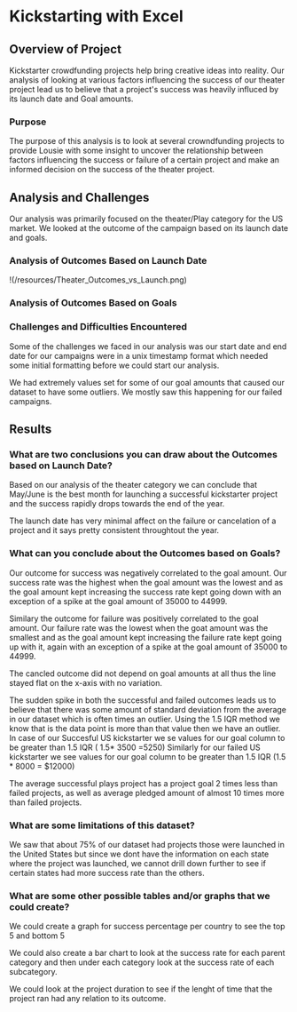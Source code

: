 # Kickstarting with Excel

## Overview of Project
Kickstarter crowdfunding projects help bring creative ideas into reality. Our analysis of looking at various factors influencing the success of our theater project lead us to believe that a project's success was heavily influced by its launch date and Goal amounts. 


### Purpose
The purpose of this analysis is to look at several crowndfunding projects to provide Lousie with some insight to uncover the relationship between factors influencing the success or failure of a certain project and make an informed decision on the success of the theater project. 

## Analysis and Challenges
Our analysis was primarily focused on the theater/Play category for the US market.
We looked at the outcome of the campaign based on its launch date and goals.


### Analysis of Outcomes Based on Launch Date
!(/resources/Theater_Outcomes_vs_Launch.png)


### Analysis of Outcomes Based on Goals

### Challenges and Difficulties Encountered
Some of the challenges we faced in our analysis was our start date and end date for our campaigns were in a unix timestamp format which needed some initial formatting before we could start our analysis.

We had extremely values set for some of our goal amounts that caused our dataset to have some outliers. We mostly saw this happening for our failed campaigns. 

## Results

### What are two conclusions you can draw about the Outcomes based on Launch Date?

Based on our analysis of the theater category we can conclude that May/June is the best month for launching a successful kickstarter project and the success rapidly drops towards the end of the year. 

The launch date has very minimal affect on the failure or cancelation of a project and it says pretty consistent throughtout the year. 


### What can you conclude about the Outcomes based on Goals?

Our outcome for success was negatively correlated to the goal amount. Our success rate was the highest when the goal amount was the lowest and as the goal amount kept increasing the success rate kept going down with an exception of a spike at the goal amount of 35000 to 44999.

Similary the outcome for failure was positively correlated to the goal amount. Our failure rate was the lowest when the goat amount was the smallest and as the goal amount kept increasing the failure rate kept going up with it, again with an exception of a spike at the goal amount of 35000 to 44999.

The cancled outcome did not depend on goal amounts at all thus the line stayed flat on the x-axis with no variation.

The sudden spike in both the  successful and failed outcomes leads us to believe that there was some amount of standard deviation from the average in our dataset which is often times an outlier. Using the 1.5 IQR method we know that is the data point is more than that value then we have an outlier. 
In case of our Succesful US kickstarter we se values for our goal column to be greater than 1.5 IQR ( 1.5* 3500 =5250)
Similarly for our failed US kickstarter we see values for our goal column to be greater than 1.5 IQR (1.5 * 8000 = $12000)

The average successful plays project has a project goal 2 times less than failed projects, as well as average pledged amount of almost 10 times more than failed projects.


### What are some limitations of this dataset?

We saw that about 75% of our dataset had projects those were launched in the United States but since we dont have the information on each state where the project was launched, we cannot drill down further to see if certain states had more success rate than the others. 


### What are some other possible tables and/or graphs that we could create?

We could create a graph for success percentage per country to see the top 5 and bottom 5

We could also create a bar chart to look at the success rate for each parent category and then under each category look at the success rate of each subcategory.

We could look at the project duration to see if the lenght of time that the project ran had any relation to its outcome.




